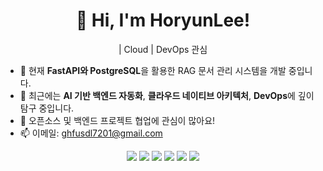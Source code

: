<h1 align="center">👋 Hi, I'm HoryunLee!</h1>
<p align="center"> | Cloud | DevOps 관심</p>


- 🔭 현재 **FastAPI와 PostgreSQL**을 활용한 RAG 문서 관리 시스템을 개발 중입니다.
- 🌱 최근에는 **AI 기반 백엔드 자동화**, **클라우드 네이티브 아키텍처**, **DevOps**에 깊이 탐구 중입니다.
- 👯 오픈소스 및 백엔드 프로젝트 협업에 관심이 많아요!
- 📫 이메일: ghfusdl7201@gmail.com
  
<p align="center">
  <img src="https://img.shields.io/badge/python-3670A0?style=for-the-badge&logo=python&logoColor=ffdd54"/>
  <img src="https://img.shields.io/badge/docker-2496ED?style=for-the-badge&logo=docker&logoColor=white"/>
  <img src="https://img.shields.io/badge/mysql-00f.svg?style=for-the-badge&logo=mysql&logoColor=white"/>
  <img src="https://img.shields.io/badge/AWS-FF9900?style=for-the-badge&logo=amazon-aws&logoColor=white"/>
  <img src="https://img.shields.io/badge/fastapi-009688?style=for-the-badge&logo=fastapi&logoColor=white"/>
  <img src="https://img.shields.io/badge/postgresql-4169E1?style=for-the-badge&logo=postgresql&logoColor=white"/>
</p>



